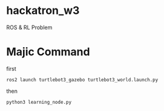# hackatron_w3
ROS &amp; RL Problem

# Majic Command
first
```
ros2 launch turtlebot3_gazebo turtlebot3_world.launch.py
```
then
```
python3 learning_node.py
```
